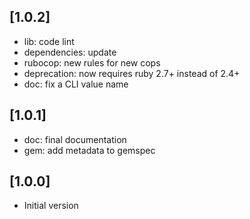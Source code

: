 ## [1.0.2]

- lib: code lint
- dependencies: update
- rubocop: new rules for new cops
- deprecation: now requires ruby 2.7+ instead of 2.4+
- doc: fix a CLI value name

## [1.0.1]

- doc: final documentation
- gem: add metadata to gemspec

## [1.0.0]

- Initial version
